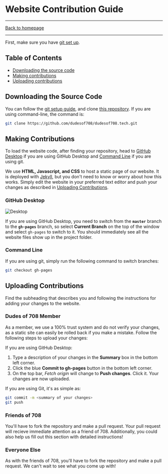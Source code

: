 # Website Contribution Guide

-----

[Back to homepage](..)

-----

First, make sure you have [git set up](../software/git).

## Table of Contents

* [Downloading the source code](#downloading-the-source-code)
* [Making contributions](#making-contributions)
* [Uploading contributions](#uploading-contributions)

## Downloading the Source Code

You can follow the [git setup guide](../software/git), and clone [this repository](https://github.com/dudesof708/dudesof708.tech). If you are using command-line, the command is:

```bash
git clone https://github.com/dudesof708/dudesof708.tech.git
```

## Making Contributions

To load the website code, after finding your repository, head to [GitHub Desktop](#github-desktop) if you are using GitHub Desktop and [Command Line](#command-line) if you are using git.

We use **HTML, Javascript, and CSS** to host a static page of our website. It is deployed with [Jekyll](https://jekyllrb.com/), but you don't need to know or worry about how this works. Simply edit the website in your preferred text editor and push your changes as described in [Uploading Contributions](#uploading-contributions).

### GitHub Desktop

![Desktop](https://i.imgur.com/CLFORNd.png)

If you are using GitHub Desktop, you need to switch from the **`master`** branch to the **`gh-pages`** branch, so select **Current Branch** on the top of the window and select `gh-pages` to switch to it. You should immediately see all the website files show up in the project folder.

### Command Line

If you are using git, simply run the following command to switch branches:

```bash
git checkout gh-pages
```

## Uploading Contributions

Find the subheading that describes you and following the instructions for adding your changes to the website.

### Dudes of 708 Member

As a member, we use a 100% trust system and do not verify your changes, as a static site can easily be rolled back if you make a mistake. Follow the following steps to upload your changes:

If you are using GitHub Desktop:

1. Type a description of your changes in the **Summary** box in the bottom left corner.
2. Click the blue **Commit to gh-pages** button in the bottom left corner.
3. On the top bar, *Fetch origin* will change to **Push changes**. Click it. Your changes are now uploaded.

If you are using Git, it's as simple as:

```bash
git commit -m <summary of your changes>
git push
```

### Friends of 708

You'll have to fork the repository and make a pull request. Your pull request will recieve immediate attention as a friend of 708. Additionally, you could also help us fill out this section with detailed instructions!

### Everyone Else

As with the friends of 708, you'll have to fork the repository and make a pull request. We can't wait to see what you come up with!
